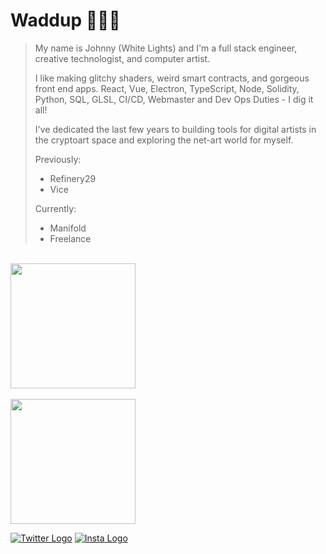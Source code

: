 # Waddup 🤘🏼💀

> My name is Johnny (White Lights) and I'm a full stack engineer, creative technologist, and computer artist.
>
> I like making glitchy shaders, weird smart contracts, and gorgeous front end apps. React, Vue, Electron, TypeScript, Node, Solidity, Python, SQL, GLSL, CI/CD, Webmaster and Dev Ops Duties - I dig it all!
>
> I've dedicated the last few years to building tools for digital artists in the cryptoart space and exploring the net-art world for myself.
> 
>
> Previously:
> * Refinery29
> * Vice
>
> Currently:
> * Manifold
> * Freelance
<br/>

<a href="#">
  <img height=200 align="center" src="https://github-readme-stats.vercel.app/api?username=johnnyshankman&count_private=true&show_icons=true&theme=dracula&include_all_commits=true&hide=stars&hide_border=true&hide_rank=true" />
</a>
<br/>
<br/>
<a href="#">
  <img height=200 align="center" src="https://github-readme-stats.vercel.app/api/top-langs/?username=johnnyshankman&layout=compact&theme=dracula&langs_count=8&size_weight=0.1&count_weight=0.9&hide_border=true" />
</a>

[![Twitter Logo](https://icons.iconarchive.com/icons/limav/flat-gradient-social/32/Twitter-icon.png)](https://x.com/iamwhitelights)
[![Insta Logo](https://icons.iconarchive.com/icons/uiconstock/socialmedia/32/Instagram-icon.png)](https://instagram.com/iamwhitelights)

